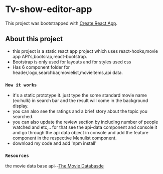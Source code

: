 # Tv-show-editor-app

This project was bootstrapped with [Create React App](https://github.com/facebook/create-react-app).

## About this project

+ this project is a static react app project which uses react-hooks,movie app API's,bootsrap,react-bootstrap.
+ Bootstrap is only used for layouts and for styles used css
+ Has 6 component folder for header,logo,searchbar,movielist,movieitems,api data.

### `How it works`

+ it's a static prototype it. just type the some standard movie name (ex:hulk) in search bar and the result will come in the background display.
+ you can also see the ratings and a brief story about the topic you searched.
+ you can also update the review section by including number of people watched and etc,.. for that see the api-data component and console it and go through the
 api data object in console and add the feature component in the respective Menulist component.
+ download my code and add 'npm install' 



### `Resources`
the movie data base api--[The Movie Databasde](https://developers.themoviedb.org/3/tv/get-popular-tv-shows)
